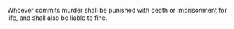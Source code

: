 Whoever commits murder shall be punished with death or imprisonment for life, and shall also be liable to fine.
